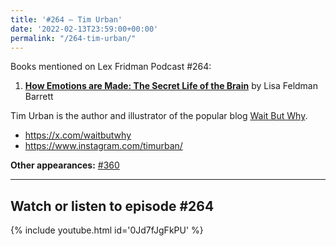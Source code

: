 ```yaml
---
title: '#264 – Tim Urban'
date: '2022-02-13T23:59:00+00:00'
permalink: "/264-tim-urban/"
---
```


Books mentioned on Lex Fridman Podcast #264:

1. <b><a href="https://amzn.to/3Nr6s2u" target="_blank" rel="sponsored noopener noreferrer">How Emotions are Made: The Secret Life of the Brain</a></b> by Lisa Feldman Barrett

<!--more-->

Tim Urban is the author and illustrator of the popular blog [Wait But Why](https://waitbutwhy.com/).

- <a href="https://x.com/waitbutwhy" target="_blank">https://x.com/waitbutwhy</a>
- <a href="https://www.instagram.com/timurban/" target="_blank">https://www.instagram.com/timurban/</a>

****Other appearances:**** [\#360](/360-tim-urban/)

- - - - - -

## Watch or listen to episode #264

{% include youtube.html id='0Jd7fJgFkPU' %}